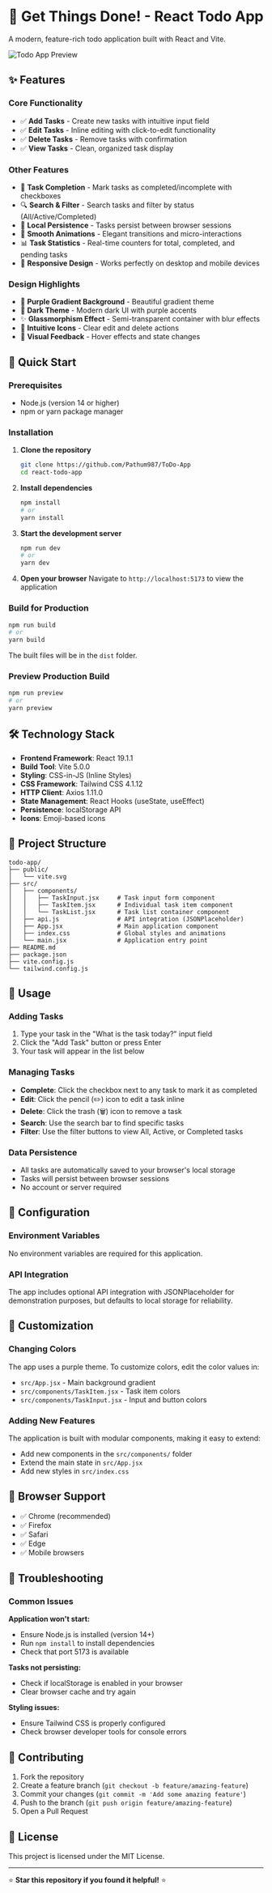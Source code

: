 # 📝 Get Things Done! - React Todo App

A modern, feature-rich todo application built with React and Vite.

![Todo App Preview](https://via.placeholder.com/600x400/8b5cf6/ffffff?text=Get+Things+Done!)

## ✨ Features

### Core Functionality
- ✅ **Add Tasks** - Create new tasks with intuitive input field
- ✅ **Edit Tasks** - Inline editing with click-to-edit functionality
- ✅ **Delete Tasks** - Remove tasks with confirmation
- ✅ **View Tasks** - Clean, organized task display

### Other Features
- 🎯 **Task Completion** - Mark tasks as completed/incomplete with checkboxes
- 🔍 **Search & Filter** - Search tasks and filter by status (All/Active/Completed)
- 💾 **Local Persistence** - Tasks persist between browser sessions
- 🎨 **Smooth Animations** - Elegant transitions and micro-interactions
- 📊 **Task Statistics** - Real-time counters for total, completed, and pending tasks
- 📱 **Responsive Design** - Works perfectly on desktop and mobile devices

### Design Highlights
- 🎨 **Purple Gradient Background** - Beautiful gradient theme
- 🌙 **Dark Theme** - Modern dark UI with purple accents
- ✨ **Glassmorphism Effect** - Semi-transparent container with blur effects
- 🎯 **Intuitive Icons** - Clear edit and delete actions
- 🔄 **Visual Feedback** - Hover effects and state changes

## 🚀 Quick Start

### Prerequisites
- Node.js (version 14 or higher)
- npm or yarn package manager

### Installation

1. **Clone the repository**
   ```bash
   git clone https://github.com/Pathum987/ToDo-App
   cd react-todo-app
   ```

2. **Install dependencies**
   ```bash
   npm install
   # or
   yarn install
   ```

3. **Start the development server**
   ```bash
   npm run dev
   # or
   yarn dev
   ```

4. **Open your browser**
   Navigate to `http://localhost:5173` to view the application

### Build for Production

```bash
npm run build
# or
yarn build
```

The built files will be in the `dist` folder.

### Preview Production Build

```bash
npm run preview
# or
yarn preview
```

## 🛠️ Technology Stack

- **Frontend Framework**: React 19.1.1
- **Build Tool**: Vite 5.0.0
- **Styling**: CSS-in-JS (Inline Styles)
- **CSS Framework**: Tailwind CSS 4.1.12
- **HTTP Client**: Axios 1.11.0
- **State Management**: React Hooks (useState, useEffect)
- **Persistence**: localStorage API
- **Icons**: Emoji-based icons

## 📁 Project Structure

```
todo-app/
├── public/
│   └── vite.svg
├── src/
│   ├── components/
│   │   ├── TaskInput.jsx     # Task input form component
│   │   ├── TaskItem.jsx      # Individual task item component
│   │   └── TaskList.jsx      # Task list container component
│   ├── api.js                # API integration (JSONPlaceholder)
│   ├── App.jsx               # Main application component
│   ├── index.css             # Global styles and animations
│   └── main.jsx              # Application entry point
├── README.md
├── package.json
├── vite.config.js
└── tailwind.config.js
```

## 🎯 Usage

### Adding Tasks
1. Type your task in the "What is the task today?" input field
2. Click the "Add Task" button or press Enter
3. Your task will appear in the list below

### Managing Tasks
- **Complete**: Click the checkbox next to any task to mark it as completed
- **Edit**: Click the pencil (✏️) icon to edit a task inline
- **Delete**: Click the trash (🗑️) icon to remove a task
- **Search**: Use the search bar to find specific tasks
- **Filter**: Use the filter buttons to view All, Active, or Completed tasks

### Data Persistence
- All tasks are automatically saved to your browser's local storage
- Tasks will persist between browser sessions
- No account or server required

## 🔧 Configuration

### Environment Variables
No environment variables are required for this application.

### API Integration
The app includes optional API integration with JSONPlaceholder for demonstration purposes, but defaults to local storage for reliability.

## 🎨 Customization

### Changing Colors
The app uses a purple theme. To customize colors, edit the color values in:
- `src/App.jsx` - Main background gradient
- `src/components/TaskItem.jsx` - Task item colors
- `src/components/TaskInput.jsx` - Input and button colors

### Adding New Features
The application is built with modular components, making it easy to extend:
- Add new components in the `src/components/` folder
- Extend the main state in `src/App.jsx`
- Add new styles in `src/index.css`

## 📱 Browser Support

- ✅ Chrome (recommended)
- ✅ Firefox
- ✅ Safari
- ✅ Edge
- ✅ Mobile browsers

## 🐛 Troubleshooting

### Common Issues

**Application won't start:**
- Ensure Node.js is installed (version 14+)
- Run `npm install` to install dependencies
- Check that port 5173 is available

**Tasks not persisting:**
- Check if localStorage is enabled in your browser
- Clear browser cache and try again

**Styling issues:**
- Ensure Tailwind CSS is properly configured
- Check browser developer tools for console errors

## 🤝 Contributing

1. Fork the repository
2. Create a feature branch (`git checkout -b feature/amazing-feature`)
3. Commit your changes (`git commit -m 'Add some amazing feature'`)
4. Push to the branch (`git push origin feature/amazing-feature`)
5. Open a Pull Request

## 📄 License

This project is licensed under the MIT License.

---

⭐ **Star this repository if you found it helpful!** ⭐
